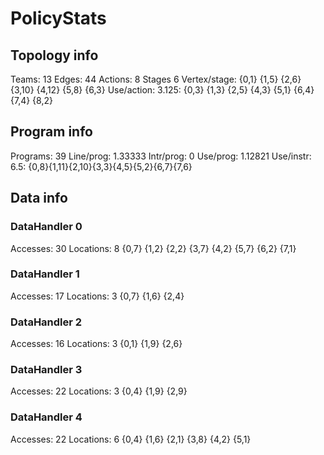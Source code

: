 # PolicyStats
## Topology info
Teams:		13
Edges:		44
Actions:	8
Stages		6
Vertex/stage:	{0,1} {1,5} {2,6} {3,10} {4,12} {5,8} {6,3} 
Use/action:	3.125: {0,3} {1,3} {2,5} {4,3} {5,1} {6,4} {7,4} {8,2} 

## Program info
Programs:	39
Line/prog:	1.33333
Intr/prog:	0
Use/prog:	1.12821
Use/instr:	6.5: {0,8}{1,11}{2,10}{3,3}{4,5}{5,2}{6,7}{7,6}

## Data info

### DataHandler 0
Accesses:	30
Locations:	8
{0,7} {1,2} {2,2} {3,7} {4,2} {5,7} {6,2} {7,1} 

### DataHandler 1
Accesses:	17
Locations:	3
{0,7} {1,6} {2,4} 

### DataHandler 2
Accesses:	16
Locations:	3
{0,1} {1,9} {2,6} 

### DataHandler 3
Accesses:	22
Locations:	3
{0,4} {1,9} {2,9} 

### DataHandler 4
Accesses:	22
Locations:	6
{0,4} {1,6} {2,1} {3,8} {4,2} {5,1} 